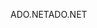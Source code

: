 <span data-ttu-id="87654-101">ADO.NET</span><span class="sxs-lookup"><span data-stu-id="87654-101">ADO.NET</span></span>
